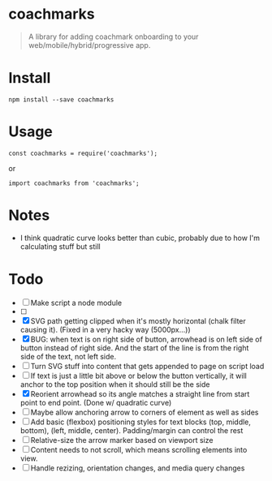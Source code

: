 
# coachmarks

> A library for adding coachmark onboarding to your web/mobile/hybrid/progressive app.

# Install

    npm install --save coachmarks

# Usage

    const coachmarks = require('coachmarks');

or

    import coachmarks from 'coachmarks';



# Notes

* I think quadratic curve looks better than cubic, probably due to how I'm calculating stuff but still

# Todo

- [ ] Make script a node module
- [ ]
- [x] SVG path getting clipped when it's mostly horizontal (chalk filter causing it). (Fixed in a very hacky way (5000px...))
- [x] BUG: when text is on right side of button, arrowhead is on left side of button instead of right side.
      And the start of the line is from the right side of the text, not left side.
- [ ] Turn SVG stuff into content that gets appended to page on script load
- [ ] If text is just a little bit above or below the button vertically, it will anchor to the top position when it should still be the side
- [x] Reorient arrowhead so its angle matches a straight line from start point to end point. (Done w/ quadratic curve)
- [ ] Maybe allow anchoring arrow to corners of element as well as sides
- [ ] Add basic (flexbox) positioning styles for text blocks (top, middle, bottom), (left, middle, center). Padding/margin can control the rest
- [ ] Relative-size the arrow marker based on viewport size
- [ ] Content needs to not scroll, which means scrolling elements into view.
- [ ] Handle rezizing, orientation changes, and media query changes
